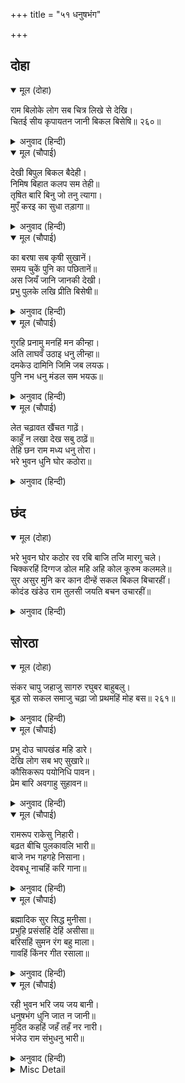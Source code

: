+++
title = "५१ धनुषभंग"

+++


## दोहा


<details open><summary>मूल (दोहा)</summary>

राम बिलोके लोग सब चित्र लिखे से देखि।  
चितई सीय कृपायतन जानी बिकल बिसेषि॥ २६०॥
</details>

<details><summary>अनुवाद (हिन्दी)</summary>

श्रीरामजीने सब लोगोंकी ओर देखा और उन्हें चित्रमें लिखे हुए-से देखकर फिर कृपाधाम श्रीरामजीने सीताजीकी ओर देखा और उन्हें विशेष व्याकुल जाना॥ २६०॥
</details>

<details open><summary>मूल (चौपाई)</summary>

देखी बिपुल बिकल बैदेही।  
निमिष बिहात कलप सम तेही॥  
तृषित बारि बिनु जो तनु त्यागा।  
मुएँ करइ का सुधा तड़ागा॥
</details>

<details><summary>अनुवाद (हिन्दी)</summary>

उन्होंने जानकीजीको बहुत ही विकल देखा। उनका एक-एक क्षण कल्पके समान बीत रहा था। यदि प्यासा आदमी पानीके बिना शरीर छोड़ दे, तो उसके मर जानेपर अमृतका तालाब भी क्या करेगा?॥ १॥
</details>

<details open><summary>मूल (चौपाई)</summary>

का बरषा सब कृषी सुखानें।  
समय चुकें पुनि का पछितानें॥  
अस जियँ जानि जानकी देखी।  
प्रभु पुलके लखि प्रीति बिसेषी॥
</details>

<details><summary>अनुवाद (हिन्दी)</summary>

सारी खेतीके सूख जानेपर वर्षा किस कामकी? समय बीत जानेपर फिर पछतानेसे क्या लाभ? जीमें ऐसा समझकर श्रीरामजीने जानकीजीकी ओर देखा और उनका विशेष प्रेम लखकर वे पुलकित हो गये॥२॥
</details>

<details open><summary>मूल (चौपाई)</summary>

गुरहि प्रनामु मनहिं  मन कीन्हा।  
अति लाघवँ उठाइ धनु लीन्हा॥  
दमकेउ दामिनि जिमि जब लयऊ।  
पुनि नभ धनु मंडल सम भयऊ॥
</details>

<details><summary>अनुवाद (हिन्दी)</summary>

मन-ही-मन उन्होंने गुरुको प्रणाम किया और बड़ी फुर्तीसे धनुषको उठा लिया। जब उसे (हाथमें) लिया, तब वह धनुष बिजलीकी तरह चमका और फिर आकाशमें मण्डल-जैसा (मण्डलाकार) हो गया॥ ३॥
</details>

<details open><summary>मूल (चौपाई)</summary>

लेत चढ़ावत खैंचत गाढ़ें।  
काहुँ न लखा देख सबु ठाढ़ें॥  
तेहि छन राम मध्य धनु तोरा।  
भरे भुवन धुनि घोर कठोरा॥
</details>

<details><summary>अनुवाद (हिन्दी)</summary>

लेते, चढ़ाते और जोरसे खींचते हुए किसीने नहीं लखा (अर्थात् ये तीनों काम इतनी फुर्तीसे हुए कि धनुषको कब उठाया, कब चढ़ाया और कब खींचा, इसका किसीको पता नहीं लगा); सबने श्रीरामजीको (धनुष खींचे) खड़े देखा। उसी क्षण श्रीरामजीने धनुषको बीचसे तोड़ डाला। भयङ्कर कठोर ध्वनिसे (सब) लोक भर गये॥ ४॥
</details>

## छंद


<details open><summary>मूल (दोहा)</summary>

भरे भुवन घोर कठोर रव रबि बाजि तजि मारगु चले।  
चिक्करहिं दिग्गज डोल महि अहि कोल कूरुम कलमले॥  
सुर असुर मुनि कर कान दीन्हें सकल बिकल बिचारहीं।  
कोदंड खंडेउ राम तुलसी जयति बचन उचारहीं॥
</details>

<details><summary>अनुवाद (हिन्दी)</summary>

घोर, कठोर शब्दसे (सब) लोक भर गये, सूर्यके घोड़े मार्ग छोड़कर चलने लगे। दिग्गज चिग्घाड़ने लगे, धरती डोलने लगी, शेष, वाराह और कच्छप कलमला उठे। देवता, राक्षस और मुनि कानोंपर हाथ रखकर सब व्याकुल होकर विचारने लगे। तुलसीदासजी कहते हैं, जब (सबको निश्चय हो गया कि) श्रीरामजीने धनुषको तोड़ डाला, तब सब ‘श्रीरामचन्द्रजीकी जय’ बोलने लगे।
</details>

## सोरठा


<details open><summary>मूल (दोहा)</summary>

संकर चापु जहाजु सागरु रघुबर बाहुबलु।  
बूड़ सो सकल समाजु चढ़ा जो प्रथमहिं मोह बस॥ २६१॥
</details>

<details><summary>अनुवाद (हिन्दी)</summary>

शिवजीका धनुष जहाज है और श्रीरामचन्द्रजीकी भुजाओंका बल समुद्र है। (धनुष टूटनेसे) वह सारा समाज डूब गया, जो मोहवश पहले इस जहाजपर चढ़ा था (जिसका वर्णन ऊपर आया है)॥ २६१॥
</details>

<details open><summary>मूल (चौपाई)</summary>

प्रभु दोउ चापखंड महि डारे।  
देखि लोग सब भए सुखारे॥  
कौसिकरूप पयोनिधि पावन।  
प्रेम बारि अवगाहु सुहावन॥
</details>

<details><summary>अनुवाद (हिन्दी)</summary>

प्रभुने धनुषके दोनों टुकड़े पृथ्वीपर डाल दिये। यह देखकर सब लोग सुखी हुए। विश्वामित्ररूपी पवित्र समुद्रमें, जिसमें प्रेमरूपी सुन्दर अथाह जल भरा है,॥ १॥
</details>

<details open><summary>मूल (चौपाई)</summary>

रामरूप राकेसु  निहारी।  
बढ़त बीचि पुलकावलि भारी॥  
बाजे नभ गहगहे निसाना।  
देवबधू नाचहिं करि गाना॥
</details>

<details><summary>अनुवाद (हिन्दी)</summary>

रामरूपी पूर्णचन्द्रको देखकर पुलकावलीरूपी भारी लहरें बढ़ने लगीं। आकाशमें बड़े जोरसे नगाड़े बजने लगे और देवाङ्गनाएँ गान करके नाचने लगीं॥ २॥
</details>

<details open><summary>मूल (चौपाई)</summary>

ब्रह्मादिक सुर सिद्ध मुनीसा।  
प्रभुहि प्रसंसहिं देहिं असीसा॥  
बरिसहिं सुमन रंग बहु माला।  
गावहिं किंनर गीत रसाला॥
</details>

<details><summary>अनुवाद (हिन्दी)</summary>

ब्रह्मा आदि देवता, सिद्ध और मुनीश्वरलोग प्रभुकी प्रशंसा कर रहे हैं और आशीर्वाद दे रहे हैं। वे रंग-बिरंगे फूल और मालाएँ बरसा रहे हैं। किन्नरलोग रसीले गीत गा रहे हैं॥ ३॥
</details>

<details open><summary>मूल (चौपाई)</summary>

रही भुवन भरि जय जय बानी।  
धनुषभंग धुनि जात न जानी॥  
मुदित कहहिं जहँ तहँ नर नारी।  
भंजेउ राम संभुधनु भारी॥
</details>

<details><summary>अनुवाद (हिन्दी)</summary>

सारे ब्रह्माण्डमें जय-जयकारकी ध्वनि छा गयी, जिसमें धनुष टूटनेकी ध्वनि जान ही नहीं पड़ती। जहाँ-तहाँ स्त्री-पुरुष प्रसन्न होकर कह रहे हैं कि श्रीरामचन्द्रजीने शिवजीके भारी धनुषको तोड़ डाला॥ ४॥
</details>

<details><summary>Misc Detail</summary>


</details>
